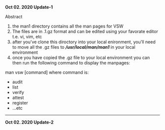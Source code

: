 <strong>Oct 02. 2020 Update-1</strong>
<p>Abstract</p>

<ol>
<li>the man1 directory contains all the man pages for VSW</li>

<li>The files are in .1.gz format and can be edited using your favorate editor t.e. vi, vim, etc</li>
<li>after you've clone this diroctory into your local enironment, you'll need to move all the .gz files to <strong><em>/usr/local/man/man1</em></strong> in your local environment</li>
<li>once you have copied the .gz file to  your local environment you can then run the following command to display the manpages:</li>
</ol>
<p>man vsw [command] where command is:</p>
<ul>
<li> audit</li>
<li> list</li>
<li> verify</li>
<li> attest</li>
<li> register</li>
<li> ...etc</li>
</ul>
<hr />
<strong>Oct 02. 2020 Update-2</strong>


